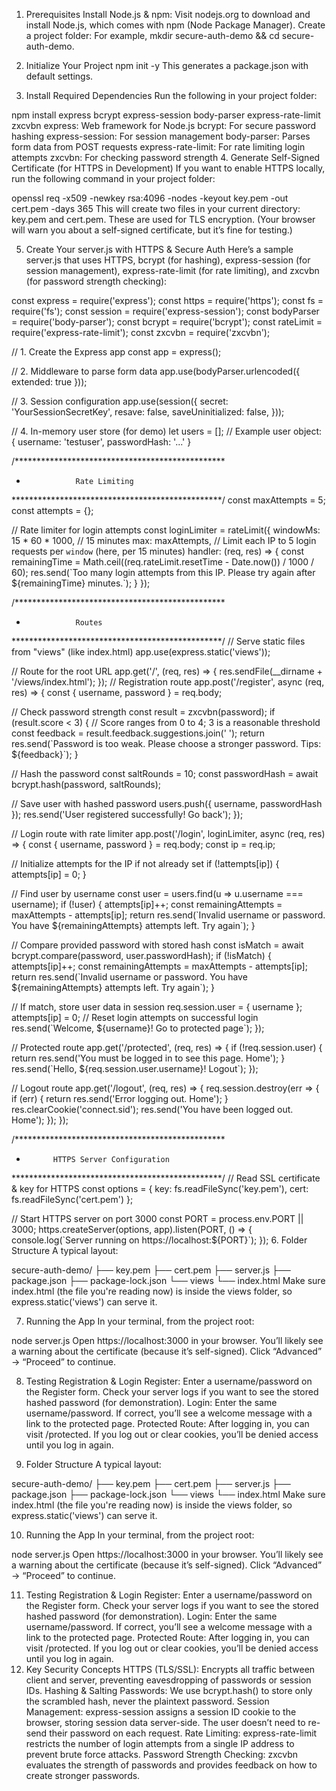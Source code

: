1. Prerequisites
Install Node.js & npm:
Visit nodejs.org to download and install Node.js, which comes with npm (Node Package Manager).
Create a project folder:
For example, mkdir secure-auth-demo && cd secure-auth-demo.
2. Initialize Your Project
npm init -y
This generates a package.json with default settings.

3. Install Required Dependencies
Run the following in your project folder:

npm install express bcrypt express-session body-parser express-rate-limit zxcvbn
express: Web framework for Node.js
bcrypt: For secure password hashing
express-session: For session management
body-parser: Parses form data from POST requests
express-rate-limit: For rate limiting login attempts
zxcvbn: For checking password strength
4. Generate Self-Signed Certificate (for HTTPS in Development)
If you want to enable HTTPS locally, run the following command in your project folder:

openssl req -x509 -newkey rsa:4096 -nodes -keyout key.pem -out cert.pem -days 365
This will create two files in your current directory: key.pem and cert.pem. These are used for TLS encryption. (Your browser will warn you about a self-signed certificate, but it’s fine for testing.)

5. Create Your server.js with HTTPS & Secure Auth
Here’s a sample server.js that uses HTTPS, bcrypt (for hashing), express-session (for session management), express-rate-limit (for rate limiting), and zxcvbn (for password strength checking):

const express = require('express');
const https = require('https');
const fs = require('fs');
const session = require('express-session');
const bodyParser = require('body-parser');
const bcrypt = require('bcrypt');
const rateLimit = require('express-rate-limit');
const zxcvbn = require('zxcvbn');

// 1. Create the Express app
const app = express();

// 2. Middleware to parse form data
app.use(bodyParser.urlencoded({ extended: true }));

// 3. Session configuration
app.use(session({
  secret: 'YourSessionSecretKey',
  resave: false,
  saveUninitialized: false,
}));

// 4. In-memory user store (for demo)
let users = []; 
// Example user object: { username: 'testuser', passwordHash: '...' }

/************************************************
 *                Rate Limiting
 ************************************************/
const maxAttempts = 5;
const attempts = {};

// Rate limiter for login attempts
const loginLimiter = rateLimit({
  windowMs: 15 * 60 * 1000, // 15 minutes
  max: maxAttempts, // Limit each IP to 5 login requests per `window` (here, per 15 minutes)
  handler: (req, res) => {
    const remainingTime = Math.ceil((req.rateLimit.resetTime - Date.now()) / 1000 / 60);
    res.send(\`Too many login attempts from this IP. Please try again after \${remainingTime} minutes.\`);
  }
});

/************************************************
 *                Routes
 ************************************************/
// Serve static files from "views" (like index.html)
app.use(express.static('views'));

// Route for the root URL
app.get('/', (req, res) => {
  res.sendFile(__dirname + '/views/index.html');
});
// Registration route
app.post('/register', async (req, res) => {
  const { username, password } = req.body;

  // Check password strength
  const result = zxcvbn(password);
  if (result.score < 3) { // Score ranges from 0 to 4; 3 is a reasonable threshold
    const feedback = result.feedback.suggestions.join(' ');
    return res.send(\`Password is too weak. Please choose a stronger password. Tips: \${feedback}\`);
  }

  // Hash the password
  const saltRounds = 10;
  const passwordHash = await bcrypt.hash(password, saltRounds);

  // Save user with hashed password
  users.push({ username, passwordHash });
  res.send('User registered successfully! Go back');
});

// Login route with rate limiter
app.post('/login', loginLimiter, async (req, res) => {
  const { username, password } = req.body;
  const ip = req.ip;

  // Initialize attempts for the IP if not already set
  if (!attempts[ip]) {
    attempts[ip] = 0;
  }

  // Find user by username
  const user = users.find(u => u.username === username);
  if (!user) {
    attempts[ip]++;
    const remainingAttempts = maxAttempts - attempts[ip];
    return res.send(\`Invalid username or password. You have \${remainingAttempts} attempts left. Try again\`);
  }

  // Compare provided password with stored hash
  const isMatch = await bcrypt.compare(password, user.passwordHash);
  if (!isMatch) {
    attempts[ip]++;
    const remainingAttempts = maxAttempts - attempts[ip];
    return res.send(\`Invalid username or password. You have \${remainingAttempts} attempts left. Try again\`);
  }

  // If match, store user data in session
  req.session.user = { username };
  attempts[ip] = 0; // Reset login attempts on successful login
  res.send(\`Welcome, \${username}! Go to protected page\`);
});

// Protected route
app.get('/protected', (req, res) => {
  if (!req.session.user) {
    return res.send('You must be logged in to see this page. Home');
  }
  res.send(\`Hello, \${req.session.user.username}! Logout\`);
});

// Logout route
app.get('/logout', (req, res) => {
  req.session.destroy(err => {
    if (err) {
      return res.send('Error logging out. Home');
    }
    res.clearCookie('connect.sid');
    res.send('You have been logged out. Home');
  });
});

/************************************************
 *           HTTPS Server Configuration
 ************************************************/
// Read SSL certificate & key for HTTPS
const options = {
  key: fs.readFileSync('key.pem'),
  cert: fs.readFileSync('cert.pem')
};

// Start HTTPS server on port 3000
const PORT = process.env.PORT || 3000;
https.createServer(options, app).listen(PORT, () => {
  console.log(\`Server running on https://localhost:\${PORT}\`);
});
6. Folder Structure
A typical layout:

secure-auth-demo/
├── key.pem
├── cert.pem
├── server.js
├── package.json
├── package-lock.json
└── views
    └── index.html
Make sure index.html (the file you're reading now) is inside the views folder, so express.static('views') can serve it.

7. Running the App
In your terminal, from the project root:

node server.js
Open https://localhost:3000 in your browser. You’ll likely see a warning about the certificate (because it’s self-signed). Click “Advanced” → “Proceed” to continue.

8. Testing Registration & Login
Register: Enter a username/password on the Register form. Check your server logs if you want to see the stored hashed password (for demonstration).
Login: Enter the same username/password. If correct, you’ll see a welcome message with a link to the protected page.
Protected Route: After logging in, you can visit /protected. If you log out or clear cookies, you’ll be denied access until you log in again.

9. Folder Structure
A typical layout:

secure-auth-demo/
├── key.pem
├── cert.pem
├── server.js
├── package.json
├── package-lock.json
└── views
    └── index.html
Make sure index.html (the file you're reading now) is inside the views folder, so express.static('views') can serve it.

10. Running the App
In your terminal, from the project root:

node server.js
Open https://localhost:3000 in your browser. You’ll likely see a warning about the certificate (because it’s self-signed). Click “Advanced” → “Proceed” to continue.

11. Testing Registration & Login
Register: Enter a username/password on the Register form. Check your server logs if you want to see the stored hashed password (for demonstration).
Login: Enter the same username/password. If correct, you’ll see a welcome message with a link to the protected page.
Protected Route: After logging in, you can visit /protected. If you log out or clear cookies, you’ll be denied access until you log in again.
12. Key Security Concepts
HTTPS (TLS/SSL): Encrypts all traffic between client and server, preventing eavesdropping of passwords or session IDs.
Hashing & Salting Passwords: We use bcrypt.hash() to store only the scrambled hash, never the plaintext password.
Session Management: express-session assigns a session ID cookie to the browser, storing session data server-side. The user doesn’t need to re-send their password on each request.
Rate Limiting: express-rate-limit restricts the number of login attempts from a single IP address to prevent brute force attacks.
Password Strength Checking: zxcvbn evaluates the strength of passwords and provides feedback on how to create stronger passwords.
